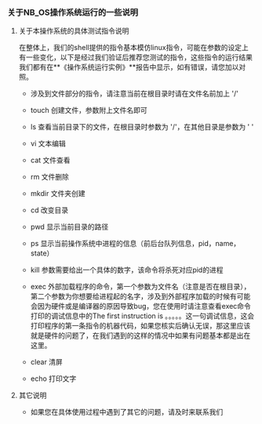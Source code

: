 ### 关于NB_OS操作系统运行的一些说明



1. 关于本操作系统的具体测试指令说明

   在整体上，我们的shell提供的指令基本模仿linux指令，可能在参数的设定上有一些变化，以下是经过我们验证后推荐您测试的指令，这些指令的运行结果我们都有在**《操作系统运行实例》**报告中显示，如有错误，请您加以对照。

   * 涉及到文件部分的指令，请注意当前在根目录时请在文件名前加上 '/'


   * touch   创建文件，参数附上文件名即可
   * ls   查看当前目录下的文件，在根目录时参数为 '/'，在其他目录是参数为 ' '
   * vi   文本编辑
   * cat 文件查看
   * rm  文件删除
   * mkdir  文件夹创建
   * cd    改变目录
   * pwd   显示当前目录的路径
   * ps      显示当前操作系统中进程的信息（前后台队列信息，pid，name，state）
   * kill      参数需要给出一个具体的数字，该命令将杀死对应pid的进程
   * exec   外部加载程序的命令，第一个参数为文件名（注意是否在根目录），第二个参数为你想要给进程起的名字，涉及到外部程序加载的时候有可能会因为硬件或是编译器的原因导致bug，您在使用时请注意查看exec命令打印的调试信息中的The first instruction is   。。。。。这一句调试信息，这会打印程序的第一条指令的机器代码，如果您核实后确认无误，那这里应该就是硬件的问题了，在我们遇到的这样的情况中如果有问题基本都是出在这里。
   * clear   清屏   
   * echo    打印文字

2. 其它说明

   * 如果您在具体使用过程中遇到了其它的问题，请及时来联系我们

   ​